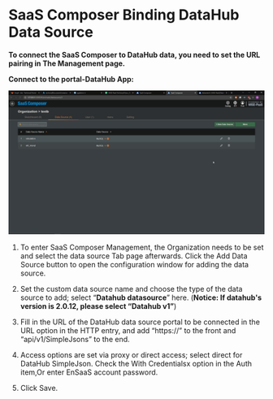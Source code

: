 # SaaS Composer Binding DataHub Data Source 
**To connect the SaaS Composer to DataHub data, you need to set the URL pairing in The Management page.**

**Connect to the portal-DataHub App:**


![jrb09-yi7ck.gif](datahub.gif)


1. To enter SaaS Composer Management, the Organization needs to be set and select the data source Tab page afterwards.
Click the Add Data Source button to open the configuration window for adding the data source.
2. Set the custom data source name and choose the type of the data source to add; select “**Datahub datasource**” here.
(**Notice: If datahub's version is 2.0.12, please select “Datahub v1”**)
3. Fill in the URL of the DataHub data source portal to be connected in the URL option in the HTTP entry, and add “https://” to the front and “api/v1/SimpleJsons” to the end.

4. Access options are set via proxy or direct access; select direct for DataHub SimpleJson.
Check the With Credentialsx option in the Auth item,Or enter EnSaaS account password.
5. Click Save.


